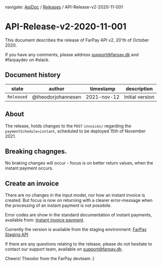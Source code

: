 navigate: [ApiDoc](README.md) / [Releases](Releases.md) / API-Release-v2-2020-11-001
# API-Release-v2-2020-11-001
This document describes the release of FarPay API v2, 20'th of October 2020.

If you have any comments, please address support@farpay.dk and #farpaydev on #slack.

## Document history

state        | author             | timestamp   | description
-------------|--------------------|-------------|--------------------
`Released` | @theodorjohannesen | 2021-nov-12 | Initial version

## About
The release, holds changes to the `POST` `invoices/` regarding the `paymentSchedule=isntant`, scheduled to be deployed 15th of November 2021.

## Breaking chagnges.
No braking changes will occur - focus is on better return values, when the instant payment occurs.

## Create an invoice
There are no changes in the input model, nor how an instant invoice is created. But focus is now on returning with a clearer error-message when the processing of an instant payment is not possibile.

Error codes are show in the standard documentation of instant payments, available from: [Instant invoice payment](InvoiceInstantPayment.md).

Currently the version is available from the staging environment: [FarPay Staging API](https://farpay-api-staging.azurewebsites.net/swagger/ui/index)

If there are any questions relating to the release, please do not hesitate to contact our support team, available on support@farpay.dk.

Cheers!
Theodor from the FarPay devteam :)

